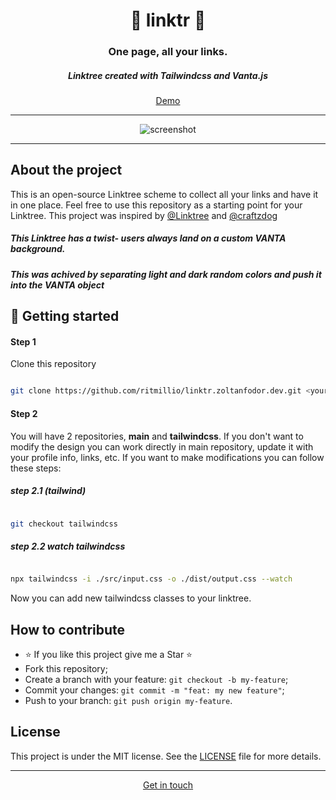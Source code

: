 <h1  align="center">🐧 linktr 🐧</h1>

<h3  align="center">One page, all your links.</h3>
<h5 align="center">Linktree created with Tailwindcss and Vanta.js</h5>
<p align="center"><a href="https://linktr.zoltanfodor.dev/">Demo</a></p>

---
<p  align="center">

<img  alt="screenshot"  src="https://zoltanfodor.b-cdn.net/linktrzoltanf.png">

</p>

  

---

  

##  About the project

  This is an open-source Linktree scheme to collect all your links and have it in one place.  Feel free to use this repository as a starting point for your Linktree.
  This project was inspired by [@Linktree](https://linktr.ee/s/discover/share-content/) and [@craftzdog](https://github.com/craftzdog/link-in-bio)
  ##### This Linktree has a twist- users always land on a custom VANTA background.
  ##### This was achived by separating light and dark random colors and push it into the VANTA object


## 🚀 Getting started
#### Step 1
Clone this repository
```bash

git clone https://github.com/ritmillio/linktr.zoltanfodor.dev.git <your-linktree-name>

```
#### Step 2
You will have 2 repositories, <strong>main</strong> and <strong>tailwindcss</strong>.
If you don't want to modify the design you can work directly in main repository, update it with your profile info, links, etc. If you want to make modifications you can follow these steps:
##### step 2.1 (tailwind)
 ```bash

git checkout tailwindcss

```
##### step 2.2 watch tailwindcss
 ```bash

npx tailwindcss -i ./src/input.css -o ./dist/output.css --watch

```
Now you can add new tailwindcss classes to your linktree.
 

## How to contribute

- ⭐ If you like this project give me a Star ⭐
- Fork this repository;
- Create a branch with your feature: `git checkout -b my-feature`;
- Commit your changes: `git commit -m "feat: my new feature"`;
- Push to your branch: `git push origin my-feature`.

## License

This project is under the MIT license. See the [LICENSE](LICENSE.md) file for more details.

 ---

  

<p align="center"><a href="https://linktr.zoltanfodor.dev/">Get in touch</a></p>